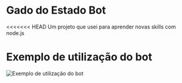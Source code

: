 # Gado do Estado Bot
<<<<<<< HEAD
Um projeto que usei para aprender novas skills com node.js

# Exemplo de utilização do bot
![Exemplo de utilização do bot](https://i.imgur.com/jR1QRXM.jpg)
